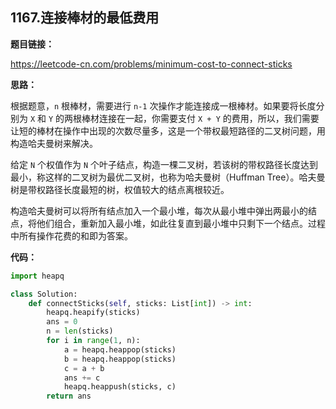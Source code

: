 ## 1167.连接棒材的最低费用

**题目链接：**

https://leetcode-cn.com/problems/minimum-cost-to-connect-sticks

**思路：**

根据题意，`n` 根棒材，需要进行 `n-1` 次操作才能连接成一根棒材。如果要将长度分别为 `X` 和 `Y` 的两根棒材连接在一起，你需要支付 `X + Y` 的费用，所以，我们需要让短的棒材在操作中出现的次数尽量多，这是一个带权最短路径的二叉树问题，用构造哈夫曼树来解决。

给定 `N` 个权值作为 `N` 个叶子结点，构造一棵二叉树，若该树的带权路径长度达到最小，称这样的二叉树为最优二叉树，也称为哈夫曼树（Huffman Tree）。哈夫曼树是带权路径长度最短的树，权值较大的结点离根较近。

构造哈夫曼树可以将所有结点加入一个最小堆，每次从最小堆中弹出两最小的结点，将他们组合，重新加入最小堆，如此往复直到最小堆中只剩下一个结点。过程中所有操作花费的和即为答案。


**代码：**
```python
import heapq

class Solution:
    def connectSticks(self, sticks: List[int]) -> int:
        heapq.heapify(sticks)
        ans = 0
        n = len(sticks)
        for i in range(1, n):
            a = heapq.heappop(sticks)
            b = heapq.heappop(sticks)
            c = a + b
            ans += c
            heapq.heappush(sticks, c)
        return ans
```


